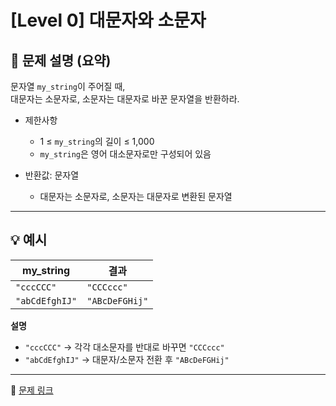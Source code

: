 # [Level 0] 대문자와 소문자  

## 📝 문제 설명 (요약)  
문자열 `my_string`이 주어질 때,  
대문자는 소문자로, 소문자는 대문자로 바꾼 문자열을 반환하라.  

- 제한사항  
  - 1 ≤ `my_string`의 길이 ≤ 1,000  
  - `my_string`은 영어 대소문자로만 구성되어 있음  

- 반환값: 문자열  
  - 대문자는 소문자로, 소문자는 대문자로 변환된 문자열  

---

## 💡 예시  
| my_string | 결과 |
|------------|------|
| `"cccCCC"` | `"CCCccc"` |
| `"abCdEfghIJ"` | `"ABcDeFGHij"` |

**설명**  
- `"cccCCC"` → 각각 대소문자를 반대로 바꾸면 `"CCCccc"`  
- `"abCdEfghIJ"` → 대문자/소문자 전환 후 `"ABcDeFGHij"`  

---

🔗 [문제 링크](https://school.programmers.co.kr/learn/courses/30/lessons/120893)
